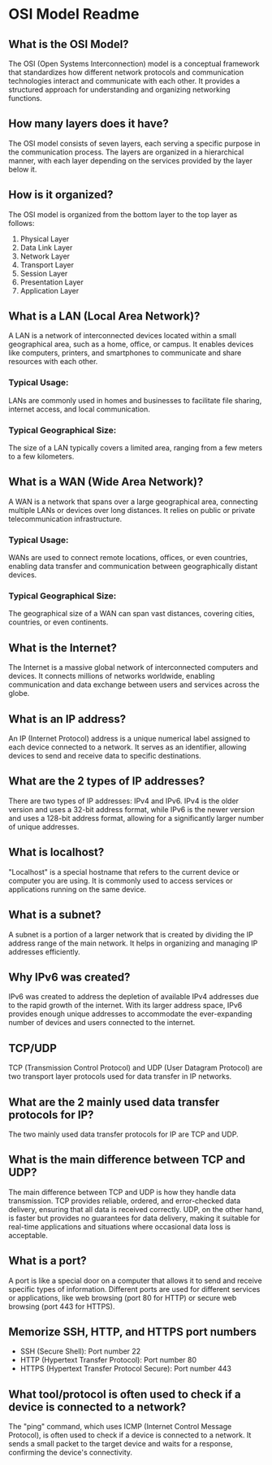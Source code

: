# OSI Model Readme

## What is the OSI Model?
The OSI (Open Systems Interconnection) model is a conceptual framework that standardizes how different network protocols and communication technologies interact and communicate with each other. It provides a structured approach for understanding and organizing networking functions.

## How many layers does it have?
The OSI model consists of seven layers, each serving a specific purpose in the communication process. The layers are organized in a hierarchical manner, with each layer depending on the services provided by the layer below it.

## How is it organized?
The OSI model is organized from the bottom layer to the top layer as follows:
1. Physical Layer
2. Data Link Layer
3. Network Layer
4. Transport Layer
5. Session Layer
6. Presentation Layer
7. Application Layer

## What is a LAN (Local Area Network)?
A LAN is a network of interconnected devices located within a small geographical area, such as a home, office, or campus. It enables devices like computers, printers, and smartphones to communicate and share resources with each other.

### Typical Usage:
LANs are commonly used in homes and businesses to facilitate file sharing, internet access, and local communication.

### Typical Geographical Size:
The size of a LAN typically covers a limited area, ranging from a few meters to a few kilometers.

## What is a WAN (Wide Area Network)?
A WAN is a network that spans over a large geographical area, connecting multiple LANs or devices over long distances. It relies on public or private telecommunication infrastructure.

### Typical Usage:
WANs are used to connect remote locations, offices, or even countries, enabling data transfer and communication between geographically distant devices.

### Typical Geographical Size:
The geographical size of a WAN can span vast distances, covering cities, countries, or even continents.

## What is the Internet?
The Internet is a massive global network of interconnected computers and devices. It connects millions of networks worldwide, enabling communication and data exchange between users and services across the globe.

## What is an IP address?
An IP (Internet Protocol) address is a unique numerical label assigned to each device connected to a network. It serves as an identifier, allowing devices to send and receive data to specific destinations.

## What are the 2 types of IP addresses?
There are two types of IP addresses: IPv4 and IPv6. IPv4 is the older version and uses a 32-bit address format, while IPv6 is the newer version and uses a 128-bit address format, allowing for a significantly larger number of unique addresses.

## What is localhost?
"Localhost" is a special hostname that refers to the current device or computer you are using. It is commonly used to access services or applications running on the same device.

## What is a subnet?
A subnet is a portion of a larger network that is created by dividing the IP address range of the main network. It helps in organizing and managing IP addresses efficiently.

## Why IPv6 was created?
IPv6 was created to address the depletion of available IPv4 addresses due to the rapid growth of the internet. With its larger address space, IPv6 provides enough unique addresses to accommodate the ever-expanding number of devices and users connected to the internet.

## TCP/UDP
TCP (Transmission Control Protocol) and UDP (User Datagram Protocol) are two transport layer protocols used for data transfer in IP networks.

## What are the 2 mainly used data transfer protocols for IP?
The two mainly used data transfer protocols for IP are TCP and UDP.

## What is the main difference between TCP and UDP?
The main difference between TCP and UDP is how they handle data transmission. TCP provides reliable, ordered, and error-checked data delivery, ensuring that all data is received correctly. UDP, on the other hand, is faster but provides no guarantees for data delivery, making it suitable for real-time applications and situations where occasional data loss is acceptable.

## What is a port?
A port is like a special door on a computer that allows it to send and receive specific types of information. Different ports are used for different services or applications, like web browsing (port 80 for HTTP) or secure web browsing (port 443 for HTTPS).

## Memorize SSH, HTTP, and HTTPS port numbers
- SSH (Secure Shell): Port number 22
- HTTP (Hypertext Transfer Protocol): Port number 80
- HTTPS (Hypertext Transfer Protocol Secure): Port number 443

## What tool/protocol is often used to check if a device is connected to a network?
The "ping" command, which uses ICMP (Internet Control Message Protocol), is often used to check if a device is connected to a network. It sends a small packet to the target device and waits for a response, confirming the device's connectivity.
